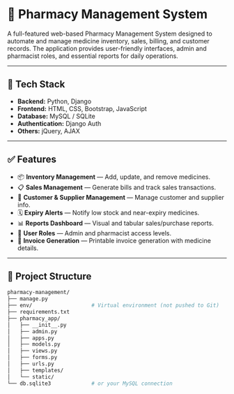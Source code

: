 # 💊 Pharmacy Management System

A full-featured web-based Pharmacy Management System designed to automate and manage medicine inventory, sales, billing, and customer records. The application provides user-friendly interfaces, admin and pharmacist roles, and essential reports for daily operations.

---

## 🔧 Tech Stack

- **Backend:** Python, Django  
- **Frontend:** HTML, CSS, Bootstrap, JavaScript  
- **Database:** MySQL / SQLite  
- **Authentication:** Django Auth  
- **Others:** jQuery, AJAX 

---

## ✅ Features

- 📦 **Inventory Management** — Add, update, and remove medicines.  
- 📋 **Sales Management** — Generate bills and track sales transactions.  
- 👤 **Customer & Supplier Management** — Manage customer and supplier info.  
- 🗓️ **Expiry Alerts** — Notify low stock and near-expiry medicines.  
- 📊 **Reports Dashboard** — Visual and tabular sales/purchase reports.  
- 🔐 **User Roles** — Admin and pharmacist access levels.  
- 🧾 **Invoice Generation** — Printable invoice generation with medicine details.  

---

## 📁 Project Structure

```bash
pharmacy-management/
├── manage.py
├── env/                   # Virtual environment (not pushed to Git)
├── requirements.txt
├── pharmacy_app/
│   ├── __init__.py
│   ├── admin.py
│   ├── apps.py
│   ├── models.py
│   ├── views.py
│   ├── forms.py
│   ├── urls.py
│   ├── templates/
│   └── static/
└── db.sqlite3             # or your MySQL connection
